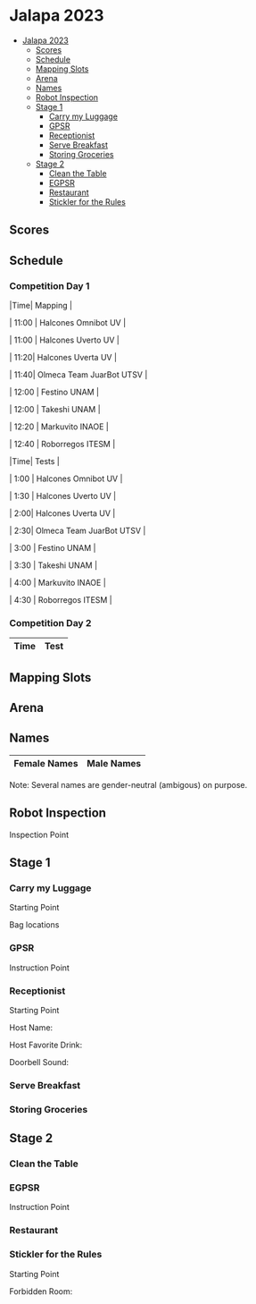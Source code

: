 # Jalapa 2023

- [Jalapa 2023](#Jalapa-2023)
  * [Scores](#scores)
  * [Schedule](#schedule)
  * [Mapping Slots](#mapping-slots)
  * [Arena](#arena)
  * [Names](#names)
  * [Robot Inspection](#robot-inspection)
  * [Stage 1](#stage-1)
    + [Carry my Luggage](#carry-my-luggage)
    + [GPSR](#gpsr)
    + [Receptionist](#receptionist)
    + [Serve Breakfast](#serve-breakfast)
    + [Storing Groceries](#storing-groceries)
  * [Stage 2](#stage-2)
    + [Clean the Table](#clean-the-table)
    + [EGPSR](#egpsr)
    + [Restaurant](#find-my-disk)
    + [Stickler for the Rules](#stickler-for-the-rules)

## Scores


## Schedule
### Competition Day 1

|Time| Mapping |



| 11:00 | Halcones Omnibot UV |

| 11:00 | Halcones Uverto UV |

| 11:20| Halcones Uverta UV |

| 11:40| Olmeca Team JuarBot UTSV |

| 12:00 | Festino UNAM |

| 12:00 | Takeshi UNAM |

| 12:20 | Markuvito INAOE |

| 12:40 | Roborregos ITESM |








|Time| Tests |



| 1:00 | Halcones Omnibot UV |

| 1:30 | Halcones Uverto UV |

| 2:00| Halcones Uverta UV |

| 2:30| Olmeca Team JuarBot UTSV |

| 3:00 | Festino UNAM |

| 3:30 | Takeshi UNAM |

| 4:00 | Markuvito INAOE |

| 4:30 | Roborregos ITESM |



### Competition Day 2
|Time|Test|
| ------------- | ------------- |

## Mapping Slots

## Arena


## Names
|Female Names|Male Names|
| ------------- | ------------- |


Note: Several names are gender-neutral (ambigous) on purpose.

## Robot Inspection
Inspection Point


## Stage 1
### Carry my Luggage
Starting Point


Bag locations




### GPSR
Instruction Point





### Receptionist
Starting Point

Host Name:

Host Favorite Drink:

Doorbell Sound:

### Serve Breakfast


### Storing Groceries


## Stage 2

### Clean the Table

### EGPSR
Instruction Point



### Restaurant

### Stickler for the Rules
Starting Point



Forbidden Room:
